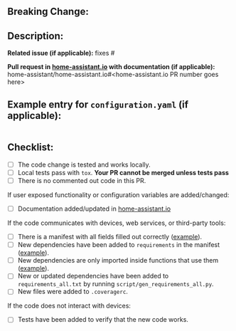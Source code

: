 ## Breaking Change:

<!-- What is breaking and why we have to break it. Remove this section only if it was NOT a breaking change. -->

## Description:


**Related issue (if applicable):** fixes #<home-assistant issue number goes here>

**Pull request in [home-assistant.io](https://github.com/home-assistant/home-assistant.io) with documentation (if applicable):** home-assistant/home-assistant.io#<home-assistant.io PR number goes here>

## Example entry for `configuration.yaml` (if applicable):
```yaml

```

## Checklist:
  - [ ] The code change is tested and works locally.
  - [ ] Local tests pass with `tox`. **Your PR cannot be merged unless tests pass**
  - [ ] There is no commented out code in this PR.

If user exposed functionality or configuration variables are added/changed:
  - [ ] Documentation added/updated in [home-assistant.io](https://github.com/home-assistant/home-assistant.io)

If the code communicates with devices, web services, or third-party tools:
  - [ ] There is a manifest with all fields filled out correctly ([example][ex-manifest]).
  - [ ] New dependencies have been added to `requirements` in the manifest ([example][ex-requir]).
  - [ ] New dependencies are only imported inside functions that use them ([example][ex-import]).
  - [ ] New or updated dependencies have been added to `requirements_all.txt` by running `script/gen_requirements_all.py`.
  - [ ] New files were added to `.coveragerc`.

If the code does not interact with devices:
  - [ ] Tests have been added to verify that the new code works.

[ex-manifest]: https://github.com/home-assistant/home-assistant/blob/dev/homeassistant/components/mobile_app/manifest.json
[ex-requir]: https://github.com/home-assistant/home-assistant/blob/dev/homeassistant/components/mobile_app/manifest.json#L5
[ex-import]: https://github.com/home-assistant/home-assistant/blob/dev/homeassistant/components/keyboard/__init__.py#L23
